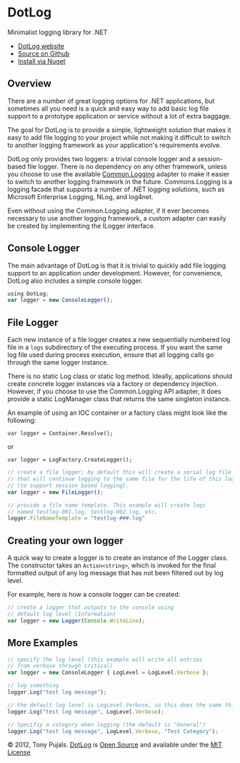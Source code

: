 # DotLog
Minimalist logging library for .NET

- <a href="http://tonypujals.github.com/dotlog/">DotLog website</a>
- <a href="https://github.com/tonypujals/dotlog/">Source on Github</a>
- <a href="https://nuget.org/packages/DotLog/">Install via Nuget</a>

## Overview

There are a number of great logging options for .NET applications, but sometimes all you need is a quick and easy way to add basic log file support to a prototype application or service without a lot of extra baggage.

The goal for DotLog is to provide a simple, lightweight solution that makes it easy to add file logging to your project while not making it difficult to switch to another logging framework as your application's requirements evolve.

DotLog only provides two loggers: a trivial console logger and a session-based file logger. There is no dependency on any other framework, unless you choose to use the available <a href="http://netcommon.sourceforge.net/">Common.Logging</a> adapter to make it easier to switch to another logging framework in the future. Commons.Logging is a logging facade that supports a number of .NET logging solutions, such as Microsoft Enterprise Logging, NLog, and log4net.

Even without using the Common.Logging adapter, if it ever becomes necessary to use another logging
framework, a custom adapter can easily be created by implementing the ILogger interface.

## Console Logger
The main advantage of DotLog is that it is trivial to quickly add file logging support to an application under development. However, for convenience, DotLog also includes a simple console logger.

```javascript
using DotLog;
var logger = new ConsoleLogger();
```

## File Logger 
Each new instance of a file logger creates a new sequentially numbered log file in a <code>logs</code> subdirectory of the executing process. If you want the same log file used during process execution, ensure that all logging calls go through the same logger instance.

There is no static Log class or static log method. Ideally, applications should create concrete logger instances via a factory or dependency injection. However, if you choose to use the Common.Logging API adapter, it does provide a static LogManager class that returns the same singleton instance.

An example of using an IOC container or a factory class might look like the following:

<code>var logger = Container.Resolve<ILogger>();</code>

or

<code>var logger = LogFactory.CreateLogger();</code>

```javascript
// create a file logger; by default this will create a serial log file
// that will continue logging to the same file for the life of this logger
// (to support session based logging).
var logger = new FileLogger();

// provide a file name template. This example will create logs
// named testlog-001.log, testlog-002.log, etc.
logger.FileNameTemplate = "testlog-###.log"
```

## Creating your own logger
A quick way to create a logger is to create an instance of the Logger class. The constructor takes an <code>Action&lt;string&gt;</code>, which is invoked for the final formatted output of any log message that has not been filtered out by log level.

For example, here is how a console logger can be created:

```javascript
// create a logger that outputs to the console using
// default log level (Information)
var logger = new Logger(Console.WriteLine);
```


## More Examples

```javascript
// specify the log level (this example will write all entries
// from verbose through critical)
var logger = new ConsoleLogger { LogLevel = LogLevel.Verbose };

// log something
logger.Log("test log message");

// the default log level is LogLevel.Verbose, so this does the same thing:
logger.Log("test log message", LogLevel.Verbose);

// Specifiy a category when logging (the default is "General")
logger.Log("test log message", LogLevel.Verbose, "Test Category");
```

&copy; 2012, Tony Pujals. <a href="http://tonypujals.github.com/dotlog/">DotLog</a> is <a href="http://opensource.org/">Open Source</a> and available under the <a href="license.html">MIT License</a>
